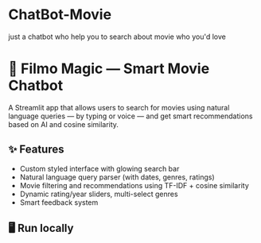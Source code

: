 # ChatBot-Movie
just a chatbot who help you to search about movie who you'd love
# 🎥 Filmo Magic — Smart Movie Chatbot

A Streamlit app that allows users to search for movies using natural language queries — by typing or voice — and get smart recommendations based on AI and cosine similarity.

## ✨ Features

- Custom styled interface with glowing search bar
- Natural language query parser (with dates, genres, ratings)
- Movie filtering and recommendations using TF-IDF + cosine similarity
- Dynamic rating/year sliders, multi-select genres
- Smart feedback system

## 🖥️ Run locally
